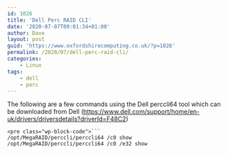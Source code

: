 ```yaml
---
id: 1026
title: 'Dell Perc RAID CLI'
date: '2020-07-07T09:01:34+01:00'
author: Dave
layout: post
guid: 'https://www.oxfordshirecomputing.co.uk/?p=1026'
permalink: /2020/07/dell-perc-raid-cli/
categories:
    - Linux
tags:
    - dell
    - perc
---
```


The following are a few commands using the Dell perccli64 tool which can be downloaded from Dell (<https://www.dell.com/support/home/en-uk/drivers/driversdetails?driverId=F48C2>)

```
<pre class="wp-block-code">```
/opt/MegaRAID/perccli/perccli64 /c0 show 
/opt/MegaRAID/perccli/perccli64 /c0 /e32 show
```
```